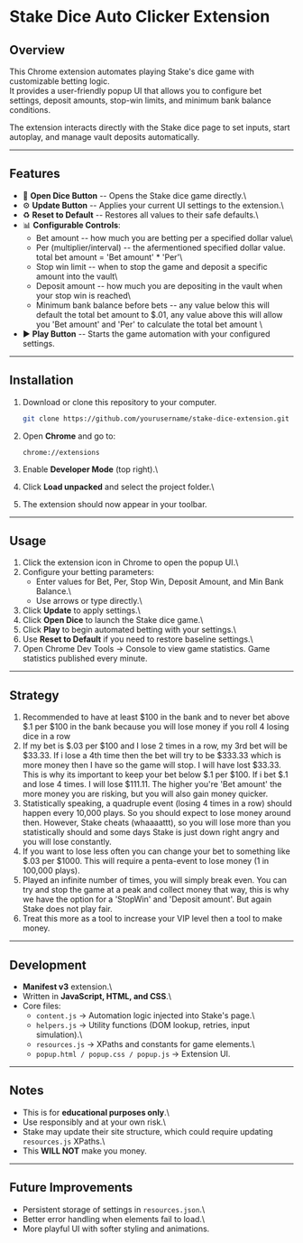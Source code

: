 # Stake Dice Auto Clicker Extension

## Overview

This Chrome extension automates playing Stake's dice game with
customizable betting logic.\
It provides a user-friendly popup UI that allows you to configure bet
settings, deposit amounts, stop-win limits, and minimum bank balance
conditions.

The extension interacts directly with the Stake dice page to set inputs,
start autoplay, and manage vault deposits automatically.

------------------------------------------------------------------------

## Features

-   🎲 **Open Dice Button** -- Opens the Stake dice game directly.\
-   ⚙️ **Update Button** -- Applies your current UI settings to the
    extension.\
-   ♻️ **Reset to Default** -- Restores all values to their safe
    defaults.\
-   📊 **Configurable Controls**:
    -   Bet amount -- how much you are betting per a specified dollar value\
    -   Per (multiplier/interval) -- the afermentioned specified dollar value. total bet amount = 'Bet amount' * 'Per'\
    -   Stop win limit -- when to stop the game and deposit a specific amount into the vault\
    -   Deposit amount -- how much you are depositing in the vault when your stop win is reached\
    -   Minimum bank balance before bets  -- any value below this will default the total bet amount to $.01, any value above this will allow you 'Bet amount' and 'Per' to calculate the total bet amount \
-   ▶️ **Play Button** -- Starts the game automation with your
    configured settings.

------------------------------------------------------------------------

## Installation

1.  Download or clone this repository to your computer.

    ``` bash
    git clone https://github.com/yourusername/stake-dice-extension.git
    ```

2.  Open **Chrome** and go to:

        chrome://extensions

3.  Enable **Developer Mode** (top right).\

4.  Click **Load unpacked** and select the project folder.\

5.  The extension should now appear in your toolbar.

------------------------------------------------------------------------

## Usage

1.  Click the extension icon in Chrome to open the popup UI.\
2.  Configure your betting parameters:
    -   Enter values for Bet, Per, Stop Win, Deposit Amount, and Min
        Bank Balance.\
    -   Use arrows or type directly.\
3.  Click **Update** to apply settings.\
4.  Click **Open Dice** to launch the Stake dice game.\
5.  Click **Play** to begin automated betting with your settings.\
6.  Use **Reset to Default** if you need to restore baseline settings.\
7. Open Chrome Dev Tools -> Console to view game statistics. Game statistics published every minute.

------------------------------------------------------------------------

## Strategy

1. Recommended to have at least $100 in the bank and to never bet above $.1 per $100 in the bank because you will lose money if you roll 4 losing dice in a row
2. If my bet is $.03 per $100 and I lose 2 times in a row, my 3rd bet will be $33.33. If i lose a 4th time then the bet will try to be $333.33 which is more money then I have so the game will stop. 
I will have lost $33.33. This is why its important to keep your bet below $.1 per $100. If i bet $.1 and lose 4 times. I will lose $111.11. The higher you're 'Bet amount' the more money you are risking, but you will also gain money quicker.
3. Statistically speaking, a quadruple event (losing 4 times in a row) should happen every 10,000 plays. So you should expect to lose money around then. However, Stake cheats (whaaaattt), so you will lose more than you statistically should and some days Stake is just down right angry and you will lose constantly.
4. If you want to lose less often you can change your bet to something like $.03 per $1000. This will require a penta-event to lose money (1 in 100,000 plays).
5. Played an infinite number of times, you will simply break even. You can try and stop the game at a peak and collect money that way, this is why we have the option for a 'StopWin' and 'Deposit amount'. But again Stake does not play fair.
6. Treat this more as a tool to increase your VIP level then a tool to make money.

------------------------------------------------------------------------

## Development

-   **Manifest v3** extension.\
-   Written in **JavaScript, HTML, and CSS**.\
-   Core files:
    -   `content.js` → Automation logic injected into Stake's page.\
    -   `helpers.js` → Utility functions (DOM lookup, retries, input
        simulation).\
    -   `resources.js` → XPaths and constants for game elements.\
    -   `popup.html / popup.css / popup.js` → Extension UI.

------------------------------------------------------------------------

## Notes

-   This is for **educational purposes only**.\
-   Use responsibly and at your own risk.\
-   Stake may update their site structure, which could require updating
    `resources.js` XPaths.\
- This **WILL NOT** make you money.

------------------------------------------------------------------------

## Future Improvements

-   Persistent storage of settings in `resources.json`.\
-   Better error handling when elements fail to load.\
-   More playful UI with softer styling and animations.
